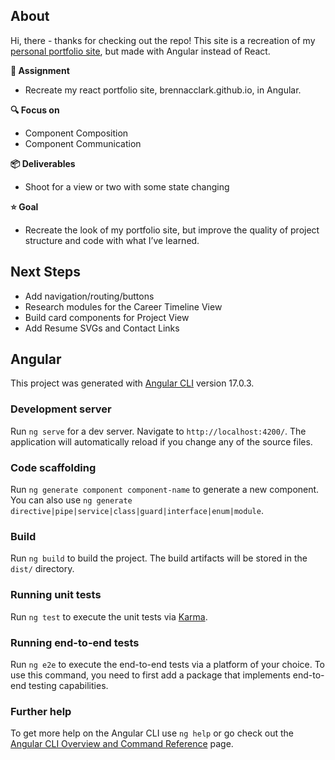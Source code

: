 
<!-- 
### **Sections**
1. [About](#about)
1. [Angular](#angular) -->


## About

Hi, there - thanks for checking out the repo! This site is a recreation of my [personal portfolio site](https://brennacclark.github.io), but made with Angular instead of React. 

**📝 Assignment**
- Recreate my react portfolio site, brennacclark.github.io, in Angular. 

**🔍 Focus on**
- Component Composition
- Component Communication

**📦 Deliverables** 
- Shoot for a view or two with some state changing

**⭐️ Goal** 
- Recreate the look of my portfolio site, but improve the quality 
of project structure and code with what I’ve learned. 


## Next Steps

- Add navigation/routing/buttons
- Research modules for the Career Timeline View
- Build card components for Project View
- Add Resume SVGs and Contact Links


## Angular 

This project was generated with [Angular CLI](https://github.com/angular/angular-cli) version 17.0.3.

### Development server

Run `ng serve` for a dev server. Navigate to `http://localhost:4200/`. The application will automatically reload if you change any of the source files.

### Code scaffolding

Run `ng generate component component-name` to generate a new component. You can also use `ng generate directive|pipe|service|class|guard|interface|enum|module`.

### Build

Run `ng build` to build the project. The build artifacts will be stored in the `dist/` directory.

### Running unit tests

Run `ng test` to execute the unit tests via [Karma](https://karma-runner.github.io).

### Running end-to-end tests

Run `ng e2e` to execute the end-to-end tests via a platform of your choice. To use this command, you need to first add a package that implements end-to-end testing capabilities.

### Further help

To get more help on the Angular CLI use `ng help` or go check out the [Angular CLI Overview and Command Reference](https://angular.io/cli) page.
